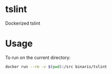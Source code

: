 # tslint
Dockerized tslint

# Usage

To run on the current directory:

```sh
docker run --rm -v $(pwd):/src binaris/tslint
```
